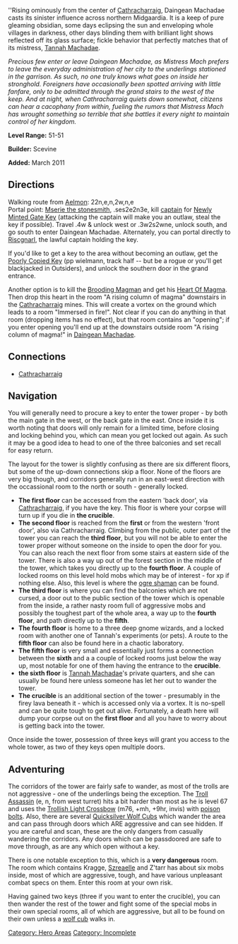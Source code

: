 ''Rising ominously from the center of [
Cathracharraig](:Category:Cathracharraig.md "wikilink"), Daingean
Machadae casts its sinister influence across northern Midgaardia. It is
a keep of pure gleaming obsidian, some days eclipsing the sun and
enveloping whole villages in darkness, other days blinding them with
brilliant light shows reflected off its glass surface; fickle behavior
that perfectly matches that of its mistress, [Tannah
Machadae](Tannah_Machadae "wikilink").

*Precious few enter or leave Daingean Machadae, as Mistress Mach prefers
to leave the everyday administration of her city to the underlings
stationed in the garrison. As such, no one truly knows what goes on
inside her stronghold. Foreigners have occasionally been spotted
arriving with little fanfare, only to be admitted through the grand
stairs to the west of the keep. And at night, when Cathracharraig quiets
down somewhat, citizens can hear a cacophany from within, fueling the
rumors that Mistress Mach has wrought something so terrible that she
battles it every night to maintain control of her kingdom.*

**Level Range:** 51-51

**Builder:** Scevine

**Added:** March 2011

## Directions

Walking route from [Aelmon](Aelmon "wikilink"): 22n,e,n,2w,n,e  
Portal point: [Mserie the stonesmith](Mserie.md "wikilink"), .ses2e2n3e,
kill [captain](Riscgnarl.md "wikilink") for [Newly Minted Gate
Key](Newly_Minted_Gate_Key "wikilink") (attacking the captain will make
you an outlaw, steal the key if possible). Travel .4w & unlock west or
.3w2s2wne, unlock south, and go south to enter Daingean Machadae.
Alternately, you can portal directly to
[Riscgnarl](Riscgnarl "wikilink"), the lawful captain holding the key.

If you'd like to get a key to the area without becoming an outlaw, get
the [Poorly Copied Key](Newly_Minted_Gate_Key.md "wikilink") (pp
wielmann, track half -- but be a rogue or you'll get blackjacked in
Outsiders), and unlock the southern door in the grand entrance.

Another option is to kill the [Brooding
Magman](Brooding_Magman "wikilink") and get his [Heart Of
Magma](Heart_Of_Magma "wikilink"). Then drop this heart in the room "A
rising column of magma" downstairs in the
[Cathracharraig](Cathracharraig "wikilink") mines. This will create a
vortex on the ground which leads to a room "Immersed in fire!". Not
clear if you can do anything in that room (dropping items has no
effect), but that room contains an "opening"; if you enter opening
you'll end up at the downstairs outside room "A rising column of magma!"
in [Daingean Machadae](Daingean_Machadae "wikilink").

## Connections

-   [Cathracharraig](:Category:Cathracharraig.md "wikilink")

## Navigation

You will generally need to procure a key to enter the tower proper - by
both the main gate in the west, or the back gate in the east. Once
inside it is worth noting that doors will only remain for a limited
time, before closing and locking behind you, which can mean you get
locked out again. As such it may be a good idea to head to one of the
three balconies and set recall for easy return.

The layout for the tower is slightly confusing as there are six
different floors, but some of the up-down connections skip a floor. None
of the floors are very big though, and corridors generally run in an
east-west direction with the occassional room to the north or south -
generally locked.

-   **The first floor** can be accessed from the eastern 'back door',
    via [Cathracharraig](:Category:_Cathracharraig.md "wikilink"), if
    you have the key. This floor is where your corpse will turn up if
    you die in **the crucible**.
-   **The second floor** is reached from the **first** or from the
    western 'front door', also via Cathracharraig. Climbing from the
    public, outer part of the tower you can reach the **third floor**,
    but you will not be able to enter the tower proper without someone
    on the inside to open the door for you. You can also reach the next
    floor from some stairs at eastern side of the tower. There is also a
    way up out of the forest section in the middle of the tower, which
    takes you directly up to the **fourth floor**. A couple of locked
    rooms on this level hold mobs which may be of interest - for xp if
    nothing else. Also, this level is where the [ogre
    shaman](Ogre_Shaman.md "wikilink") can be found.
-   **The third floor** is where you can find the balconies which are
    not cursed, a door out to the public section of the tower which is
    openable from the inside, a rather nasty room full of aggressive
    mobs and possibly the toughest part of the whole area, a way up to
    the **fourth floor**, and path directly up to the **fifth**.
-   **The fourth floor** is home to a three deep gnome wizards, and a
    locked room with another one of Tannah's experiments (or pets). A
    route to the **fifth floor** can also be found here in a chaotic
    laboratory.
-   **The fifth floor** is very small and essentially just forms a
    connection between the **sixth** and a a couple of locked rooms just
    below the way up, most notable for one of them having the entrance
    to the **crucible**.
-   **the sixth floor** is [Tannah
    Machadae](Tannah_Machadae "wikilink")'s private quarters, and she
    can usually be found here unless someone has let her out to wander
    the tower.
-   **The crucible** is an additional section of the tower - presumably
    in the firey lava beneath it - which is accessed only via a vortex.
    It is no-spell and can be quite tough to get out alive. Fortunately,
    a death here will dump your corpse out on the **first floor** and
    all you have to worry about is getting back into the tower.

Once inside the tower, possession of three keys will grant you access to
the whole tower, as two of they keys open multiple doors.

## Adventuring

The corridors of the tower are fairly safe to wander, as most of the
trolls are not aggressive - one of the underlings being the exception.
The [Troll Assassin](Troll_Assassin "wikilink") (e, n, from west turret)
hits a bit harder than most as he is level 67 and uses the [Trollish
Light Crossbow](Trollish_Light_Crossbow "wikilink") (m76, +mh, +9hr,
invis) with [poison bolts](Poison_Bolts.md "wikilink"). Also, there are
several [Quicksilver Wolf Cubs](Quicksilver_Wolf_Cub "wikilink") which
wander the area and can pass through doors which ARE aggressive and can
see hidden. If you are careful and scan, these are the only dangers from
casually wandering the corridors. Any doors which can be passdoored are
safe to move through, as are any which open without a key.

There is one notable exception to this, which is a **very dangerous**
room. The room which contains Kragge,
[Szreaelle](Szreaelle_The_Spy.md "wikilink") and Z'tarr has about six
mobs inside, most of which are aggressive, tough, and have various
unpleasant combat specs on them. Enter this room at your own risk.

Having gained two keys (three if you want to enter the crucible), you
can then wander the rest of the tower and fight some of the special mobs
in their own special rooms, all of which are aggressive, but all to be
found on their own unless a [wolf
cub](Quicksilver_Wolf_Cub.md "wikilink") walks in.

[Category: Hero Areas](Category:_Hero_Areas "wikilink") [Category:
Incomplete](Category:_Incomplete "wikilink")
